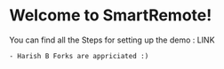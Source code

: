 # Welcome to SmartRemote!

You can find all the Steps for setting up the demo : LINK

`- Harish B Forks are appriciated :)`
